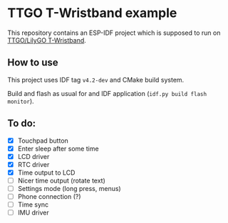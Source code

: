 # TTGO T-Wristband example

This repository contains an ESP-IDF project which is supposed to run on [TTGO/LilyGO T-Wristband](https://github.com/Xinyuan-LilyGO/LilyGO-T-Wristband).

## How to use

This project uses IDF tag `v4.2-dev` and CMake build system.

Build and flash as usual for and IDF application (`idf.py build flash monitor`).

## To do:

- [x] Touchpad button
- [x] Enter sleep after some time
- [x] LCD driver
- [x] RTC driver
- [x] Time output to LCD
- [ ] Nicer time output (rotate text)
- [ ] Settings mode (long press, menus)
- [ ] Phone connection (?)
- [ ] Time sync
- [ ] IMU driver
